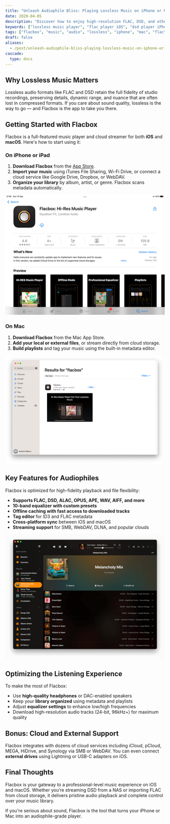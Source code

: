 ```yaml
---
title: "Unleash Audiophile Bliss: Playing Lossless Music on iPhone or Mac with Flacbox"
date: 2020-04-05
description: "Discover how to enjoy high-resolution FLAC, DSD, and other lossless formats on iPhone and Mac using Flacbox. Learn about importing, organizing, and optimizing your listening experience with this powerful app."
keywords: ["lossless music player", "flac player iOS", "dsd player iPhone", "hi-res audio Mac", "flacbox app", "best music player iOS", "offline FLAC player", "audiophile music player", "mac FLAC support", "hi-res streaming iOS"]
tags: ["flacbox", "music", "audio", "lossless", "iphone", "mac", "flac", "dsd", "audiophile"]
draft: false
aliases:
  - /post/unleash-audiophile-bliss-playing-lossless-music-on-iphone-or-mac-with-flacbox/
cascade:
  type: docs
---
```


## Why Lossless Music Matters

Lossless audio formats like FLAC and DSD retain the full fidelity of studio recordings, preserving details, dynamic range, and nuance that are often lost in compressed formats. If you care about sound quality, lossless is the way to go — and Flacbox is the app to take you there.

## Getting Started with Flacbox

Flacbox is a full-featured music player and cloud streamer for both **iOS** and **macOS**. Here's how to start using it:

### On iPhone or iPad

1. **Download Flacbox** from the [App Store](https://apps.apple.com/us/app/flacbox-flac-player-music/id1097564256?mt=8).
2. **Import your music** using iTunes File Sharing, Wi-Fi Drive, or connect a cloud service like Google Drive, Dropbox, or WebDAV.
3. **Organize your library** by album, artist, or genre. Flacbox scans metadata automatically.

![](21260c_fbf5300e88cf4b4892d7ff50610f2be7~mv2.jpeg)

### On Mac

1. **Download Flacbox** from the Mac App Store.
2. **Add your local or external files**, or stream directly from cloud storage.
3. **Build playlists** and tag your music using the built-in metadata editor.

![](21260c_20809f29717e4bc5a8dccaa47f070550~mv2.png)

## Key Features for Audiophiles

Flacbox is optimized for high-fidelity playback and file flexibility:

- **Supports FLAC, DSD, ALAC, OPUS, APE, WAV, AIFF, and more**
- **10-band equalizer with custom presets**
- **Offline caching with fast access to downloaded tracks**
- **Tag editor** for ID3 and FLAC metadata
- **Cross-platform sync** between iOS and macOS
- **Streaming support** for SMB, WebDAV, DLNA, and popular clouds

![](21260c_7df7413591874a31b18562c0dd1478ab~mv2.png)

## Optimizing the Listening Experience

To make the most of Flacbox:

- Use **high-quality headphones** or DAC-enabled speakers
- Keep your **library organized** using metadata and playlists
- Adjust **equalizer settings** to enhance low/high frequencies
- Download high-resolution audio tracks (24-bit, 96kHz+) for maximum quality

## Bonus: Cloud and External Support

Flacbox integrates with dozens of cloud services including iCloud, pCloud, MEGA, HiDrive, and Synology via SMB or WebDAV. You can even connect **external drives** using Lightning or USB-C adapters on iOS.

## Final Thoughts

Flacbox is your gateway to a professional-level music experience on iOS and macOS. Whether you’re streaming DSD from a NAS or importing FLAC from cloud storage, it delivers pristine audio playback and complete control over your music library.

If you're serious about sound, Flacbox is the tool that turns your iPhone or Mac into an audiophile-grade player.